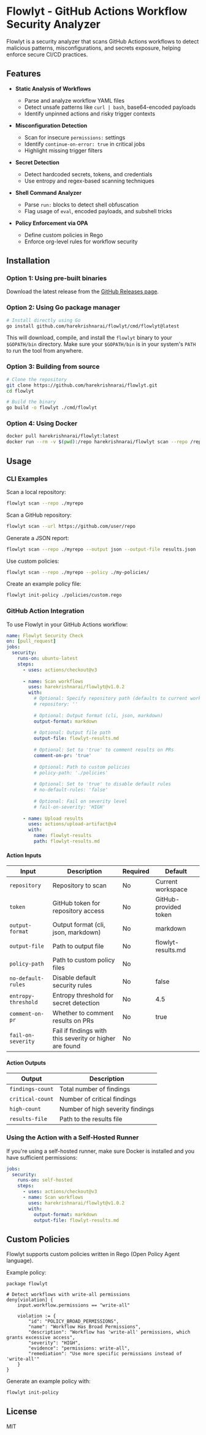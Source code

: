 # Flowlyt - GitHub Actions Workflow Security Analyzer

Flowlyt is a security analyzer that scans GitHub Actions workflows to detect malicious patterns, misconfigurations, and secrets exposure, helping enforce secure CI/CD practices.

## Features

- **Static Analysis of Workflows**
  - Parse and analyze workflow YAML files
  - Detect unsafe patterns like `curl | bash`, base64-encoded payloads
  - Identify unpinned actions and risky trigger contexts

- **Misconfiguration Detection**
  - Scan for insecure `permissions:` settings
  - Identify `continue-on-error: true` in critical jobs
  - Highlight missing trigger filters

- **Secret Detection**
  - Detect hardcoded secrets, tokens, and credentials
  - Use entropy and regex-based scanning techniques

- **Shell Command Analyzer**
  - Parse `run:` blocks to detect shell obfuscation
  - Flag usage of `eval`, encoded payloads, and subshell tricks

- **Policy Enforcement via OPA**
  - Define custom policies in Rego
  - Enforce org-level rules for workflow security

## Installation

### Option 1: Using pre-built binaries

Download the latest release from the [GitHub Releases page](https://github.com/harekrishnarai/flowlyt/releases).

### Option 2: Using Go package manager

```bash
# Install directly using Go
go install github.com/harekrishnarai/flowlyt/cmd/flowlyt@latest
```

This will download, compile, and install the `flowlyt` binary to your `$GOPATH/bin` directory. Make sure your `$GOPATH/bin` is in your system's `PATH` to run the tool from anywhere.

### Option 3: Building from source

```bash
# Clone the repository
git clone https://github.com/harekrishnarai/flowlyt.git
cd flowlyt

# Build the binary
go build -o flowlyt ./cmd/flowlyt
```

### Option 4: Using Docker

```bash
docker pull harekrishnarai/flowlyt:latest
docker run --rm -v $(pwd):/repo harekrishnarai/flowlyt scan --repo /repo
```

## Usage

### CLI Examples

Scan a local repository:
```bash
flowlyt scan --repo ./myrepo
```

Scan a GitHub repository:
```bash
flowlyt scan --url https://github.com/user/repo
```

Generate a JSON report:
```bash
flowlyt scan --repo ./myrepo --output json --output-file results.json
```

Use custom policies:
```bash
flowlyt scan --repo ./myrepo --policy ./my-policies/
```

Create an example policy file:
```bash
flowlyt init-policy ./policies/custom.rego
```

### GitHub Action Integration

To use Flowlyt in your GitHub Actions workflow:

```yaml
name: Flowlyt Security Check
on: [pull_request]
jobs:
  security:
    runs-on: ubuntu-latest
    steps:
      - uses: actions/checkout@v3
      
      - name: Scan workflows
        uses: harekrishnarai/flowlyt@v1.0.2
        with:
          # Optional: Specify repository path (defaults to current workspace)
          # repository: ''
          
          # Optional: Output format (cli, json, markdown)
          output-format: markdown
          
          # Optional: Output file path
          output-file: flowlyt-results.md
          
          # Optional: Set to 'true' to comment results on PRs
          comment-on-pr: 'true'
          
          # Optional: Path to custom policies
          # policy-path: './policies'
          
          # Optional: Set to 'true' to disable default rules
          # no-default-rules: 'false'
          
          # Optional: Fail on severity level
          # fail-on-severity: 'HIGH'
      
      - name: Upload results
        uses: actions/upload-artifact@v4
        with:
          name: flowlyt-results
          path: flowlyt-results.md
```

#### Action Inputs

| Input | Description | Required | Default |
|-------|-------------|----------|---------|
| `repository` | Repository to scan | No | Current workspace |
| `token` | GitHub token for repository access | No | GitHub-provided token |
| `output-format` | Output format (cli, json, markdown) | No | markdown |
| `output-file` | Path to output file | No | flowlyt-results.md |
| `policy-path` | Path to custom policy files | No | |
| `no-default-rules` | Disable default security rules | No | false |
| `entropy-threshold` | Entropy threshold for secret detection | No | 4.5 |
| `comment-on-pr` | Whether to comment results on PRs | No | true |
| `fail-on-severity` | Fail if findings with this severity or higher are found | No | |

#### Action Outputs

| Output | Description |
|--------|-------------|
| `findings-count` | Total number of findings |
| `critical-count` | Number of critical findings |
| `high-count` | Number of high severity findings |
| `results-file` | Path to the results file |

### Using the Action with a Self-Hosted Runner

If you're using a self-hosted runner, make sure Docker is installed and you have sufficient permissions:

```yaml
jobs:
  security:
    runs-on: self-hosted
    steps:
      - uses: actions/checkout@v3
      - name: Scan workflows
        uses: harekrishnarai/flowlyt@v1.0.2
        with:
          output-format: markdown
          output-file: flowlyt-results.md
```

## Custom Policies

Flowlyt supports custom policies written in Rego (Open Policy Agent language). 

Example policy:

```rego
package flowlyt

# Detect workflows with write-all permissions
deny[violation] {
    input.workflow.permissions == "write-all"
    
    violation := {
        "id": "POLICY_BROAD_PERMISSIONS",
        "name": "Workflow Has Broad Permissions",
        "description": "Workflow has 'write-all' permissions, which grants excessive access",
        "severity": "HIGH",
        "evidence": "permissions: write-all",
        "remediation": "Use more specific permissions instead of 'write-all'"
    }
}
```

Generate an example policy with:

```bash
flowlyt init-policy
```

## License

MIT